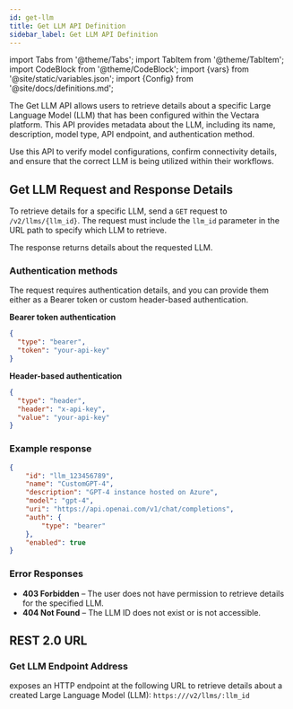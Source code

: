 ```yaml
---
id: get-llm
title: Get LLM API Definition
sidebar_label: Get LLM API Definition
---
```


import Tabs from '@theme/Tabs';
import TabItem from '@theme/TabItem';
import CodeBlock from '@theme/CodeBlock';
import {vars} from '@site/static/variables.json';
import {Config} from '@site/docs/definitions.md';

The Get LLM API allows users to retrieve details about a specific Large 
Language Model (LLM) that has been configured within the Vectara platform. 
This API provides metadata about the LLM, including its name, description, 
model type, API endpoint, and authentication method.

Use this API to verify model configurations, confirm connectivity details, and 
ensure that the correct LLM is being utilized within their workflows.

## Get LLM Request and Response Details

To retrieve details for a specific LLM, send a `GET` request to 
`/v2/llms/{llm_id}`. The request must include the `llm_id` parameter in the URL 
path to specify which LLM to retrieve.

The response returns details about the requested LLM.

### Authentication methods

The request requires authentication details, and you can provide them either 
as a Bearer token or custom header-based authentication.

**Bearer token authentication**

```json
{
  "type": "bearer",
  "token": "your-api-key"
}
```
**Header-based authentication**

```json
{
  "type": "header",
  "header": "x-api-key",
  "value": "your-api-key"
}
```

### Example response
```json
{
    "id": "llm_123456789",
    "name": "CustomGPT-4",
    "description": "GPT-4 instance hosted on Azure",
    "model": "gpt-4",
    "uri": "https://api.openai.com/v1/chat/completions",
    "auth": {
        "type": "bearer"
    },
    "enabled": true
}
```

### Error Responses

* **403 Forbidden** – The user does not have permission to retrieve details for the specified LLM.
* **404 Not Found** – The LLM ID does not exist or is not accessible.

## REST 2.0 URL

### Get LLM Endpoint Address

<Config v="names.product"/> exposes an HTTP endpoint at the following URL to 
retrieve details about a created Large Language Model (LLM):
<code>https://<Config v="domains.rest.indexing"/>/v2/llms/:llm_id</code>
